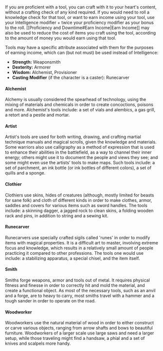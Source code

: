 If you are proficient with a tool, you can craft with it to your heart's content, without a crafting check of any kind required. 
If you would need to roll a knowledge check for that tool, or want to earn income using your tool, use your Intelligence modifier + twice your proficiency modifier as your bonus to the roll. [[Proficiency and Downtime#Earn Income|Earn Income]] may also be used to reduce the cost of items you craft using the tool, according to the amount of money you would earn using that tool.

Tools may have a specific attribute associated with them for the purposes of earning income, which can (but not must) be used instead of Intelligence:
- **Strength:** Weaponsmith
- **Dexterity:** Armorer
- **Wisdom:** Alchemist, Provisioner
- **Casting Modifier** (if the character is a caster): Runecarver
 
#### Alchemist
Alchemy is usually considered the spearhead of technology, using the mixing of materials and chemicals in order to create concoctions, poisons and more. Alchemist's tools include: a set of vials and alembics, a gas grill, a retort and a pestle and mortar.
 
#### Artist
Artist's tools are used for both writing, drawing, and crafting martial technique manuals and magical scrolls, given the knowledge and materials. Some warriors also use calligraphy as a method of expression that is used to enhance their abilities in the battlefield, as a way to channel their inner energy; others might use it to document the people and views they see; and some might even use the artists' tools to make maps. Such tools include: a set of parchment, an ink bottle (or ink bottles of different colors), a set of quills and a sponge.
 
#### Clothier
Clothiers use skins, hides of creatures (although, mostly limited for beasts for sane folk) and cloth of different kinds in order to make clothes, armor, saddles and covers for various items such as sword handles. The tools include: a skinning dagger, a jagged rock to clean skins, a folding wooden rack and pins, in addition to string and a sewing kit.
 
#### Runecarver
Runecarvers use specially crafted sigils called 'runes' in order to modify items with magical properties. It is a difficult art to master, involving extreme focus and knowledge, which results in a relatively small amount of people practicing it compared to other professions. The tools one would use include: a stabilizing apparatus, a special chisel, and the item itself.
 
#### Smith
Smiths forge weapons, armor and tools out of metal. It requires physical fitness and finesse in order to correctly hit and mold the material, and create a functional object. As most of the necessary tools, such as an anvil and a forge, are to heavy to carry, most smiths travel with a hammer and a tough sander in order to operate on the road.
 
#### Woodworker
Woodworkers use the natural material of wood in order to either construct or carve various objects, ranging from arrow shafts and bows to beautiful furniture. Woodworkers of a larger scale use large saws and need a larger setup, while those traveling might find a handsaw, a phial and a set of knives and scalpels more handy.